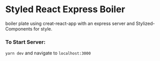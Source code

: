 # Styled React Express Boiler

boiler plate using creat-react-app with an express server and Stylized-Components for style. 

### To  Start Server:

`yarn dev` and navigate to `localhost:3000`
